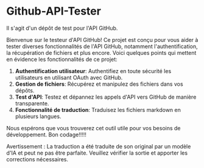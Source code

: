 # Github-API-Tester

Il s'agit d'un dépôt de test pour l'API GitHub.

Bienvenue sur le testeur d'API GitHub! Ce projet est conçu pour vous aider à tester diverses fonctionnalités de l'API GitHub, notamment l'authentification, la récupération de fichiers et plus encore. Voici quelques points qui mettent en évidence les fonctionnalités de ce projet:

1. **Authentification utilisateur**: Authentifiez en toute sécurité les utilisateurs en utilisant OAuth avec GitHub.
2. **Gestion de fichiers**: Récupérez et manipulez des fichiers dans vos dépôts.
3. **Test d'API**: Testez et dépannez les appels d'API vers GitHub de manière transparente.
4. **Fonctionnalité de traduction**: Traduisez les fichiers markdown en plusieurs langues.

Nous espérons que vous trouverez cet outil utile pour vos besoins de développement. Bon codage!!!!!


Avertissement : La traduction a été traduite de son original par un modèle d'IA et peut ne pas être parfaite. Veuillez vérifier la sortie et apporter les corrections nécessaires.